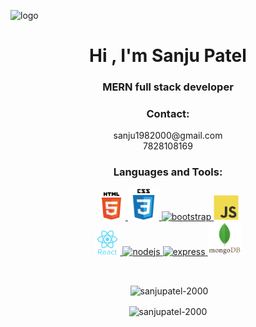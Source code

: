 ![logo](https://img.lovepik.com/photo/48013/0627.jpg_wh860.jpg)
<h1 align="center">Hi , I'm Sanju Patel</h1>
<h3 align="center">MERN full stack developer</h3>
<div align="center">
  <h3 >Contact:</h3>
   sanju1982000@gmail.com 
   <br/>
   7828108169
<div/>
<h3 align="center">Languages and Tools:</h3>
  
<p align="center">
     <a href="https://www.w3.org/html/" target="_blank" rel="noreferrer">
       <img src="https://raw.githubusercontent.com/devicons/devicon/master/icons/html5/html5-original-wordmark.svg" alt="html5" width="45" height="45"/>
     </a> 
      <a href="https://www.w3schools.com/css/" target="_blank" rel="noreferrer"> 
        <img src="https://raw.githubusercontent.com/devicons/devicon/master/icons/css3/css3-original-wordmark.svg" alt="css3" width="50" 
       height="50"/>
    </a>
     <a href="https://getbootstrap.com" target="_blank" rel="noreferrer"> 
        <img src="https://github.com/twbs.png" alt="bootstrap" 
        width="40" height="40"/>
     </a> 
   <a href="https://developer.mozilla.org/en-US/docs/Web/JavaScript" target="_blank" rel="noreferrer"> 
       <img src="https://raw.githubusercontent.com/devicons/devicon/master/icons/javascript/javascript-original.svg" 
     alt="javascript" width="40" height="40"/> 
    </a>
   <br/>
    <a href="https://reactjs.org/" target="_blank" rel="noreferrer"> 
    <img src="https://raw.githubusercontent.com/devicons/devicon/master/icons/react/react-original-wordmark.svg" alt="react" width="40" 
  height="40"/> 
    </a> 
  <a href="https://nodejs.org" target="_blank" rel="noreferrer">
   <img src="https://cdn-icons-png.flaticon.com/512/919/919825.png" alt="nodejs" width="40" 
    height="40"/>
   </a>
     <a href="https://expressjs.com" target="_blank" rel="noreferrer"> 
       <img src="https://ajeetchaulagain.com/static/7cb4af597964b0911fe71cb2f8148d64/87351/express-js.png" alt="express" width="45" 
      height="45"/>
     </a> 
  <a href="https://www.mongodb.com/" target="_blank" rel="noreferrer">
    <img src="https://raw.githubusercontent.com/devicons/devicon/master/icons/mongodb/mongodb-original-wordmark.svg" alt="mongodb" width="53" height="53"/>
  </a>
</p>
<br/>

<p>&nbsp;<img align="center" src="https://github-readme-stats.vercel.app/api?username=sanjupatel-2000&show_icons=true&locale=en" alt="sanjupatel-2000" /></p>
<p><img align="center" src="https://github-readme-streak-stats.herokuapp.com/?user=sanjupatel-2000&" alt="sanjupatel-2000" /></p>
